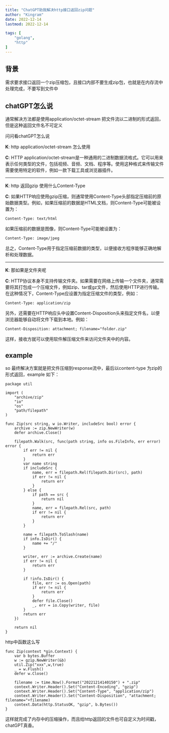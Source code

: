 ```yaml
---
title: "ChatGPT助我解决http接口返回zip问题"   
author: "Kingram"  
date: 2022-12-14   
lastmod: 2022-12-14

tags: [  
    "golang",
    "http"
]
---
```


## 背景
需求要求接口返回一个zip压缩包，且接口内部不要生成zip包，也就是在内存流中处理完成，不要写到文件中

## chatGPT怎么说 
通常解决方法都是使用application/octet-stream 把文件流以二进制的形式返回，但是这种返回文件名不可定义

问问看chatGPT怎么说

**K**: http application/octet-stream 怎么使用

**C**: HTTP application/octet-stream是一种通用的二进制数据流格式。它可以用来表示任何类型的文件，包括视频、音频、文档、程序等。使用这种格式来传输文件需要使用特定的软件，例如一款下载工具或浏览器插件。

---

**K**: http 返回gzip 使用什么Content-Type

**C**: 如果HTTP响应使用gzip压缩，则通常使用Content-Type头部指定压缩前的原始数据类型。例如，如果压缩前的数据是HTML文档，则Content-Type可能被设置为：
```
Content-Type: text/html
```

如果压缩前的数据是图像，则Content-Type可能被设置为：
```
Content-Type: image/jpeg
```
总之，Content-Type用于指定压缩前数据的类型，以便接收方程序能够正确地解析和处理数据。

---

**K**: 那如果是文件夹呢

**C**: HTTP协议本身不支持传输文件夹。如果需要在网络上传输一个文件夹，通常需要将其打包成一个压缩文件，例如zip、tar或gz文件，然后使用HTTP进行传输。在这种情况下，Content-Type应设置为指定压缩文件的类型，例如：
```
Content-Type: application/zip
```
另外，还需要在HTTP响应头中设置Content-Disposition头来指定文件名，以便浏览器能够自动将文件下载到本地。例如：
```
Content-Disposition: attachment; filename="folder.zip"
```
这样，接收方就可以使用软件解压缩文件来访问文件夹中的内容。

## example 

so 最终解决方案就是把文件压缩到response流中，最后以content-type 为zip的形式返回，example 如下：

``` golang
package util

import (
	"archive/zip"
	"io"
	"os"
	"path/filepath"
)

func Zip(src string, w io.Writer, includeSrc bool) error {
	archive := zip.NewWriter(w)
	defer archive.Close()

	filepath.Walk(src, func(path string, info os.FileInfo, err error) error {
		if err != nil {
			return err
		}
		var name string
		if includeSrc {
			name, err = filepath.Rel(filepath.Dir(src), path)
			if err != nil {
				return err
			}
		} else {
			if path == src {
				return nil
			}
			name, err = filepath.Rel(src, path)
			if err != nil {
				return err
			}
		}

		name = filepath.ToSlash(name)
		if info.IsDir() {
			name += "/"
		}

		writer, err := archive.Create(name)
		if err != nil {
			return err
		}

		if !info.IsDir() {
			file, err := os.Open(path)
			if err != nil {
				return err
			}
			defer file.Close()
			_, err = io.Copy(writer, file)
		}
		return err
	})

	return nil
}

```

http中函数这么写

```golang
func Zip(context *gin.Context) {
    var b bytes.Buffer
	w := gzip.NewWriter(&b)
    util.Zip("xxx",w,true)
    _ = w.Flush()
	defer w.Close()

    filename := time.Now().Format("20221214140150") + ".zip"
    context.Writer.Header().Set("Content-Encoding", "gzip")
	context.Writer.Header().Set("Content-Type", "application/zip")
	context.Writer.Header().Set("Content-Disposition", "attachment; filename="+filename)
	context.Data(http.StatusOK, "gzip", b.Bytes())
}
```

这样就完成了内存中的压缩操作，而且给http返回的文件也可自定义为时间戳，chatGPT真香。
